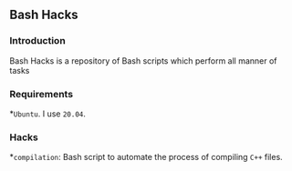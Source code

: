 ## Bash Hacks

### Introduction

Bash Hacks is a repository of Bash scripts which perform all manner of tasks

### Requirements

  *`Ubuntu`. I use `20.04`.

### Hacks

  *`compilation`: Bash script to automate the process of compiling `C++` files. 

